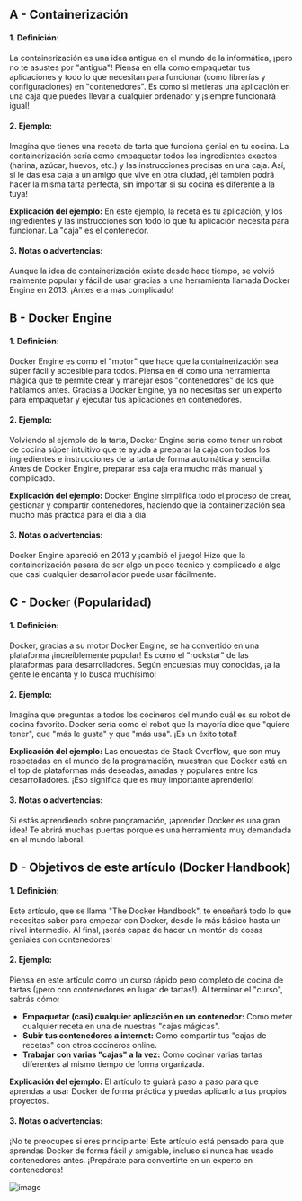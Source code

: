 ## A - Containerización

#### 1. **Definición:**

La containerización es una idea antigua en el mundo de la informática, ¡pero no te asustes por "antigua"! Piensa en ella como empaquetar tus aplicaciones y todo lo que necesitan para funcionar (como librerías y configuraciones) en "contenedores". Es como si metieras una aplicación en una caja que puedes llevar a cualquier ordenador y ¡siempre funcionará igual!

#### 2. **Ejemplo:**

Imagina que tienes una receta de tarta que funciona genial en tu cocina. La containerización sería como empaquetar todos los ingredientes exactos (harina, azúcar, huevos, etc.) y las instrucciones precisas en una caja. Así, si le das esa caja a un amigo que vive en otra ciudad, ¡él también podrá hacer la misma tarta perfecta, sin importar si su cocina es diferente a la tuya!

**Explicación del ejemplo:**
En este ejemplo, la receta es tu aplicación, y los ingredientes y las instrucciones son todo lo que tu aplicación necesita para funcionar. La "caja" es el contenedor.

#### 3. **Notas o advertencias:**

Aunque la idea de containerización existe desde hace tiempo, se volvió realmente popular y fácil de usar gracias a una herramienta llamada Docker Engine en 2013. ¡Antes era más complicado!

## B - Docker Engine

#### 1. **Definición:**

Docker Engine es como el "motor" que hace que la containerización sea súper fácil y accesible para todos. Piensa en él como una herramienta mágica que te permite crear y manejar esos "contenedores" de los que hablamos antes. Gracias a Docker Engine, ya no necesitas ser un experto para empaquetar y ejecutar tus aplicaciones en contenedores.

#### 2. **Ejemplo:**

Volviendo al ejemplo de la tarta, Docker Engine sería como tener un robot de cocina súper intuitivo que te ayuda a preparar la caja con todos los ingredientes e instrucciones de la tarta de forma automática y sencilla. Antes de Docker Engine, preparar esa caja era mucho más manual y complicado.

**Explicación del ejemplo:**
Docker Engine simplifica todo el proceso de crear, gestionar y compartir contenedores, haciendo que la containerización sea mucho más práctica para el día a día.

#### 3. **Notas o advertencias:**

Docker Engine apareció en 2013 y ¡cambió el juego! Hizo que la containerización pasara de ser algo un poco técnico y complicado a algo que casi cualquier desarrollador puede usar fácilmente.

## C - Docker (Popularidad)

#### 1. **Definición:**

Docker, gracias a su motor Docker Engine, se ha convertido en una plataforma ¡increíblemente popular! Es como el "rockstar" de las plataformas para desarrolladores. Según encuestas muy conocidas, ¡a la gente le encanta y lo busca muchísimo!

#### 2. **Ejemplo:**

Imagina que preguntas a todos los cocineros del mundo cuál es su robot de cocina favorito. Docker sería como el robot que la mayoría dice que "quiere tener", que "más le gusta" y que "más usa". ¡Es un éxito total!

**Explicación del ejemplo:**
Las encuestas de Stack Overflow, que son muy respetadas en el mundo de la programación, muestran que Docker está en el top de plataformas más deseadas, amadas y populares entre los desarrolladores. ¡Eso significa que es muy importante aprenderlo!

#### 3. **Notas o advertencias:**

Si estás aprendiendo sobre programación, ¡aprender Docker es una gran idea! Te abrirá muchas puertas porque es una herramienta muy demandada en el mundo laboral.

## D - Objetivos de este artículo (Docker Handbook)

#### 1. **Definición:**

Este artículo, que se llama "The Docker Handbook", te enseñará todo lo que necesitas saber para empezar con Docker, desde lo más básico hasta un nivel intermedio. Al final, ¡serás capaz de hacer un montón de cosas geniales con contenedores!

#### 2. **Ejemplo:**

Piensa en este artículo como un curso rápido pero completo de cocina de tartas (¡pero con contenedores en lugar de tartas!). Al terminar el "curso", sabrás cómo:

- **Empaquetar (casi) cualquier aplicación en un contenedor:** Como meter cualquier receta en una de nuestras "cajas mágicas".
- **Subir tus contenedores a internet:** Como compartir tus "cajas de recetas" con otros cocineros online.
- **Trabajar con varias "cajas" a la vez:** Como cocinar varias tartas diferentes al mismo tiempo de forma organizada.

**Explicación del ejemplo:**
El artículo te guiará paso a paso para que aprendas a usar Docker de forma práctica y puedas aplicarlo a tus propios proyectos.

#### 3. **Notas o advertencias:**

¡No te preocupes si eres principiante! Este artículo está pensado para que aprendas Docker de forma fácil y amigable, incluso si nunca has usado contenedores antes. ¡Prepárate para convertirte en un experto en contenedores!

![image](https://docker-handbook.farhan.dev/docker-handbook-preview.png)
